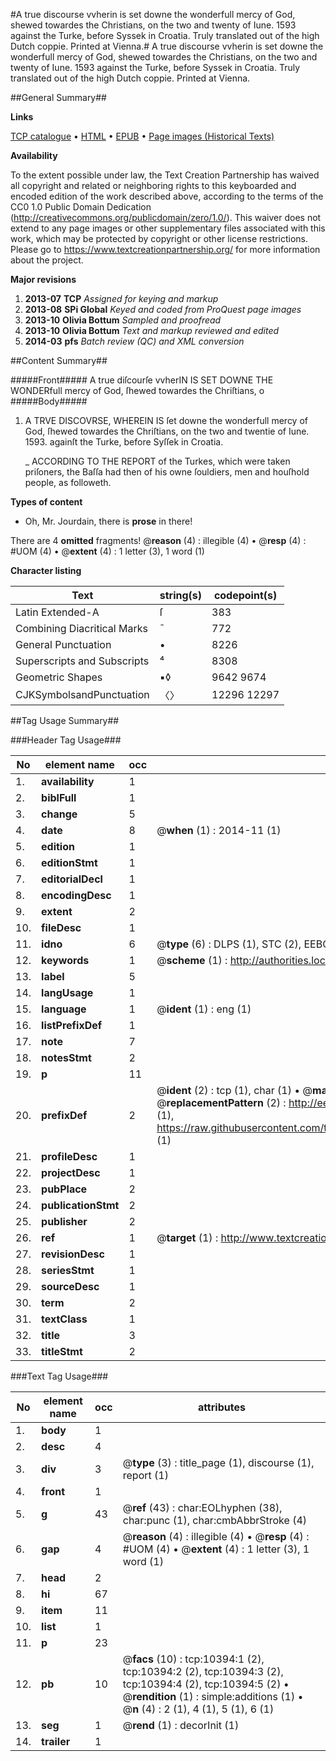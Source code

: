 #A true discourse vvherin is set downe the wonderfull mercy of God, shewed towardes the Christians, on the two and twenty of Iune. 1593 against the Turke, before Syssek in Croatia. Truly translated out of the high Dutch coppie. Printed at Vienna.#
A true discourse vvherin is set downe the wonderfull mercy of God, shewed towardes the Christians, on the two and twenty of Iune. 1593 against the Turke, before Syssek in Croatia. Truly translated out of the high Dutch coppie. Printed at Vienna.

##General Summary##

**Links**

[TCP catalogue](http://www.ota.ox.ac.uk/tcp/)  • 
[HTML](http://tei.it.ox.ac.uk/tcp/Texts-HTML/free/A18/A18694.html)  • 
[EPUB](http://tei.it.ox.ac.uk/tcp/Texts-EPUB/free/A18/A18694.epub) • 
[Page images (Historical Texts)](https://historicaltexts.jisc.ac.uk/eebo-99845489e)

**Availability**

To the extent possible under law, the Text Creation Partnership has waived all copyright and related or neighboring rights to this keyboarded and encoded edition of the work described above, according to the terms of the CC0 1.0 Public Domain Dedication (http://creativecommons.org/publicdomain/zero/1.0/). This waiver does not extend to any page images or other supplementary files associated with this work, which may be protected by copyright or other license restrictions. Please go to https://www.textcreationpartnership.org/ for more information about the project.

**Major revisions**

1. __2013-07__ __TCP__ *Assigned for keying and markup*
1. __2013-08__ __SPi Global__ *Keyed and coded from ProQuest page images*
1. __2013-10__ __Olivia Bottum__ *Sampled and proofread*
1. __2013-10__ __Olivia Bottum__ *Text and markup reviewed and edited*
1. __2014-03__ __pfs__ *Batch review (QC) and XML conversion*

##Content Summary##

#####Front#####
A true diſcourſe vvherIN IS SET DOWNE THE WONDERfull mercy of God, ſhewed towardes the Chriſtians, o
#####Body#####

1. A TRVE DISCOVRSE, WHEREIN IS ſet downe the wonderfull mercy of God, ſhewed towardes the Chriſtians, on the two and twentie of Iune. 1593. againſt the Turke, before Syſſek in Croatia.

    _ ACCORDING TO THE REPORT of the Turkes, which were taken priſoners, the Baſſa had then of his owne ſouldiers, men and houſhold people, as followeth.

**Types of content**

  * Oh, Mr. Jourdain, there is **prose** in there!

There are 4 **omitted** fragments! 
 @__reason__ (4) : illegible (4)  •  @__resp__ (4) : #UOM (4)  •  @__extent__ (4) : 1 letter (3), 1 word (1)

**Character listing**


|Text|string(s)|codepoint(s)|
|---|---|---|
|Latin Extended-A|ſ|383|
|Combining             Diacritical Marks|̄|772|
|General Punctuation|•|8226|
|Superscripts             and Subscripts|⁴|8308|
|Geometric Shapes|▪◊|9642 9674|
|CJKSymbolsandPunctuation|〈〉|12296 12297|

##Tag Usage Summary##

###Header Tag Usage###

|No|element name|occ|attributes|
|---|---|---|---|
|1.|__availability__|1||
|2.|__biblFull__|1||
|3.|__change__|5||
|4.|__date__|8| @__when__ (1) : 2014-11 (1)|
|5.|__edition__|1||
|6.|__editionStmt__|1||
|7.|__editorialDecl__|1||
|8.|__encodingDesc__|1||
|9.|__extent__|2||
|10.|__fileDesc__|1||
|11.|__idno__|6| @__type__ (6) : DLPS (1), STC (2), EEBO-CITATION (1), PROQUEST (1), VID (1)|
|12.|__keywords__|1| @__scheme__ (1) : http://authorities.loc.gov/ (1)|
|13.|__label__|5||
|14.|__langUsage__|1||
|15.|__language__|1| @__ident__ (1) : eng (1)|
|16.|__listPrefixDef__|1||
|17.|__note__|7||
|18.|__notesStmt__|2||
|19.|__p__|11||
|20.|__prefixDef__|2| @__ident__ (2) : tcp (1), char (1)  •  @__matchPattern__ (2) : ([0-9\-]+):([0-9IVX]+) (1), (.+) (1)  •  @__replacementPattern__ (2) : http://eebo.chadwyck.com/downloadtiff?vid=$1&page=$2 (1), https://raw.githubusercontent.com/textcreationpartnership/Texts/master/tcpchars.xml#$1 (1)|
|21.|__profileDesc__|1||
|22.|__projectDesc__|1||
|23.|__pubPlace__|2||
|24.|__publicationStmt__|2||
|25.|__publisher__|2||
|26.|__ref__|1| @__target__ (1) : http://www.textcreationpartnership.org/docs/. (1)|
|27.|__revisionDesc__|1||
|28.|__seriesStmt__|1||
|29.|__sourceDesc__|1||
|30.|__term__|2||
|31.|__textClass__|1||
|32.|__title__|3||
|33.|__titleStmt__|2||


###Text Tag Usage###

|No|element name|occ|attributes|
|---|---|---|---|
|1.|__body__|1||
|2.|__desc__|4||
|3.|__div__|3| @__type__ (3) : title_page (1), discourse (1), report (1)|
|4.|__front__|1||
|5.|__g__|43| @__ref__ (43) : char:EOLhyphen (38), char:punc (1), char:cmbAbbrStroke (4)|
|6.|__gap__|4| @__reason__ (4) : illegible (4)  •  @__resp__ (4) : #UOM (4)  •  @__extent__ (4) : 1 letter (3), 1 word (1)|
|7.|__head__|2||
|8.|__hi__|67||
|9.|__item__|11||
|10.|__list__|1||
|11.|__p__|23||
|12.|__pb__|10| @__facs__ (10) : tcp:10394:1 (2), tcp:10394:2 (2), tcp:10394:3 (2), tcp:10394:4 (2), tcp:10394:5 (2)  •  @__rendition__ (1) : simple:additions (1)  •  @__n__ (4) : 2 (1), 4 (1), 5 (1), 6 (1)|
|13.|__seg__|1| @__rend__ (1) : decorInit (1)|
|14.|__trailer__|1||
